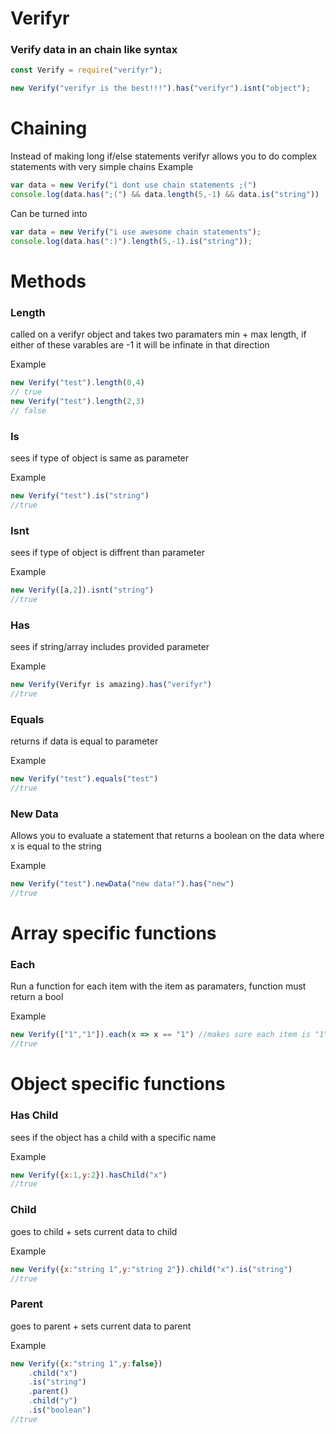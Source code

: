 # Verifyr

### Verify data in an chain like syntax

```js
const Verify = require("verifyr");

new Verify("verifyr is the best!!!").has("verifyr").isnt("object");
```

# Chaining

Instead of making long if/else statements verifyr allows you to do complex statements with very simple chains
Example
```js
var data = new Verify("i dont use chain statements ;(")
console.log(data.has(";(") && data.length(5,-1) && data.is("string"))
```

Can be turned into

```js
var data = new Verify("i use awesome chain statements");
console.log(data.has(":)").length(5,-1).is("string"));
```

# Methods

### Length
called on a verifyr object and takes two paramaters min + max length, if either of these varables are -1 it will be infinate in that direction

Example
```js
new Verify("test").length(0,4)
// true
new Verify("test").length(2,3)
// false
```

### Is
sees if type of object is same as parameter

Example
```js
new Verify("test").is("string")
//true
```

### Isnt
sees if type of object is diffrent than parameter

Example
```js
new Verify([a,2]).isnt("string")
//true
```

### Has
sees if string/array includes provided parameter

Example
```js
new Verify(Verifyr is amazing).has("verifyr")
//true
```

### Equals
returns if data is equal to parameter

Example
```js
new Verify("test").equals("test")
//true
```

### New Data
Allows you to evaluate a statement that returns a boolean on the data where x is equal to the string

Example
```js
new Verify("test").newData("new data!").has("new")
//true
```

# Array specific functions

### Each
Run a function for each item with the item as paramaters, function must return a bool

Example
```js
new Verify(["1","1"]).each(x => x == "1") //makes sure each item is "1"
//true
```

# Object specific functions

### Has Child
sees if the object has a child with a specific name

Example
```js
new Verify({x:1,y:2}).hasChild("x")
//true
```

### Child
goes to child + sets current data to child

Example
```js
new Verify({x:"string 1",y:"string 2"}).child("x").is("string")
//true
```

### Parent
goes to parent + sets current data to parent

Example
```js
new Verify({x:"string 1",y:false})
    .child("x")
    .is("string")
    .parent()
    .child("y")
    .is("boolean")
//true
```